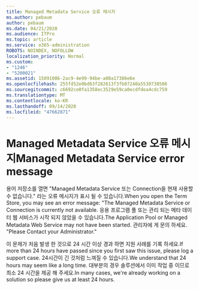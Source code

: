 ```yaml
---
title: Managed Metadata Service 오류 메시지
ms.author: pebaum
author: pebaum
ms.date: 04/21/2020
ms.audience: ITPro
ms.topic: article
ms.service: o365-administration
ROBOTS: NOINDEX, NOFOLLOW
localization_priority: Normal
ms.custom:
- "1246"
- "5200021"
ms.assetid: 15091086-2ac9-4e99-94be-a08a17386e6e
ms.openlocfilehash: 255fd52e0bd63f282613f3fb07240a5530738506
ms.sourcegitcommit: c6692ce0fa1358ec3529e59ca0ecdfdea4cdc759
ms.translationtype: MT
ms.contentlocale: ko-KR
ms.lasthandoff: 09/14/2020
ms.locfileid: "47662871"
---
```

# <a name="managed-metadata-service-error-message"></a><span data-ttu-id="d2fb1-102">Managed Metadata Service 오류 메시지</span><span class="sxs-lookup"><span data-stu-id="d2fb1-102">Managed Metadata Service error message</span></span>

<span data-ttu-id="d2fb1-103">용어 저장소를 열면 "Managed Metadata Service 또는 Connection을 현재 사용할 수 없습니다." 라는 오류 메시지가 표시 될 수 있습니다.</span><span class="sxs-lookup"><span data-stu-id="d2fb1-103">When you open the Term Store, you may see an error message: "The Managed Metadata Service or Connection is currently not available.</span></span> <span data-ttu-id="d2fb1-104">응용 프로그램 풀 또는 관리 되는 메타 데이터 웹 서비스가 시작 되지 않았을 수 있습니다.</span><span class="sxs-lookup"><span data-stu-id="d2fb1-104">The Application Pool or Managed Metadata Web Service may not have been started.</span></span> <span data-ttu-id="d2fb1-105">관리자에 게 문의 하세요. "</span><span class="sxs-lookup"><span data-stu-id="d2fb1-105">Please Contact your Administrator."</span></span>
  
<span data-ttu-id="d2fb1-106">이 문제가 처음 발생 한 것으로 24 시간 이상 경과 하면 지원 사례를 기록 하세요.</span><span class="sxs-lookup"><span data-stu-id="d2fb1-106">If more than 24 hours have passed since you first saw this issue, please log a support case.</span></span> <span data-ttu-id="d2fb1-107">24시간이 긴 것처럼 느껴질 수 있습니다.</span><span class="sxs-lookup"><span data-stu-id="d2fb1-107">We understand that 24 hours may seem like a long time.</span></span> <span data-ttu-id="d2fb1-108">대부분의 경우 솔루션에서 이미 작업 중 이므로 최소 24 시간을 제공 해 주세요.</span><span class="sxs-lookup"><span data-stu-id="d2fb1-108">In many cases, we're already working on a solution so please give us at least 24 hours.</span></span>
  